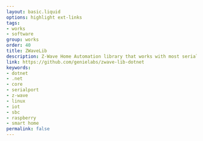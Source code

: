 ```yaml
---
layout: basic.liquid
options: highlight ext-links
tags:
- works
- software
group: works
order: 40
title: ZWaveLib
description: Z-Wave Home Automation library that works with most serial controllers. 100% managed code implementation.
link: https://github.com/genielabs/zwave-lib-dotnet
keywords:
- dotnet
- .net
- core
- serialport
- z-wave
- linux
- iot
- sbc
- raspberry
- smart home
permalink: false
---
```

